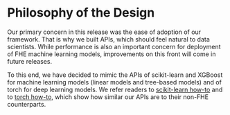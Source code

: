 # Philosophy of the Design

Our primary concern in this release was the ease of adoption of our framework. That is why we built APIs, which should feel natural to data scientists. While performance is also an important concern for deployment of FHE machine learning models, improvements on this front will come in future releases.

To this end, we have decided to mimic the APIs of scikit-learn and XGBoost for machine learning models (linear models and tree-based models) and of torch for deep learning models. We refer readers to [scikit-learn how-to](../../user/howto/sklearn.md) and to [torch how-to](../../user/howto/torch.md), which show how similar our APIs are to their non-FHE counterparts.
